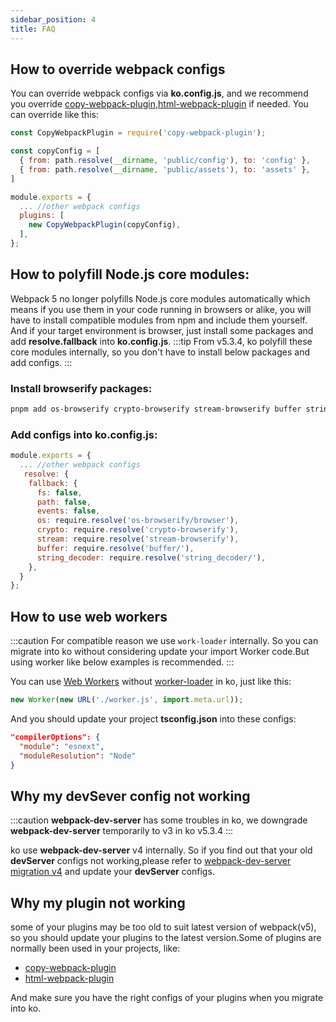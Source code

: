 ```yaml
---
sidebar_position: 4
title: FAQ
---
```


## How to override webpack configs
You can override webpack configs via **ko.config.js**, and we recommend you override [copy-webpack-plugin](https://github.com/webpack-contrib/copy-webpack-plugin),[html-webpack-plugin](https://github.com/jantimon/html-webpack-plugin) if needed. You can override like this:

``` js
const CopyWebpackPlugin = require('copy-webpack-plugin');

const copyConfig = [
  { from: path.resolve(__dirname, 'public/config'), to: 'config' },
  { from: path.resolve(__dirname, 'public/assets'), to: 'assets' },
]

module.exports = {
  ... //other webpack configs
  plugins: [
    new CopyWebpackPlugin(copyConfig),
  ],
};

```

## How to polyfill Node.js core modules:

Webpack 5 no longer polyfills Node.js core modules automatically which means if you use them in your code running in browsers or alike, you will have to install compatible modules from npm and include them yourself. And if your target environment is browser, just install some packages and add **resolve.fallback** into **ko.config.js**.
:::tip
From v5.3.4, ko polyfill these core modules internally, so you don't have to install below packages and add configs.
:::

### Install browserify packages:
```bash
pnpm add os-browserify crypto-browserify stream-browserify buffer string_decoder -D
```

### Add configs into **ko.config.js**:

```js
module.exports = {
  ... //other webpack configs
   resolve: {
    fallback: {
      fs: false,
      path: false,
      events: false,
      os: require.resolve('os-browserify/browser'),
      crypto: require.resolve('crypto-browserify'),
      stream: require.resolve('stream-browserify'),
      buffer: require.resolve('buffer/'),
      string_decoder: require.resolve('string_decoder/'),
    },
  }
};
```

## How to use web workers

:::caution
For compatible reason we use `work-loader` internally. So you can migrate into ko without considering update your import Worker code.But using worker like below examples is recommended.
:::

You can use [Web Workers](https://developer.mozilla.org/en-US/docs/Web/API/Web_Workers_API/Using_web_workers) without [worker-loader](https://github.com/webpack-contrib/worker-loader) in ko, just like this:
```js
new Worker(new URL('./worker.js', import.meta.url));
```
And you should update your project **tsconfig.json** into these configs:
```json
"compilerOptions": {         
  "module": "esnext",         
  "moduleResolution": "Node"   
} 
```

## Why my devSever config not working
:::caution
**webpack-dev-server** has some troubles in ko, we downgrade **webpack-dev-server** temporarily to v3 in ko v5.3.4
:::

ko use **webpack-dev-server** v4 internally. So if you find out that your old **devServer** configs not working,please refer to [webpack-dev-server migration v4](https://github.com/webpack/webpack-dev-server/blob/master/migration-v4.md) and update your **devServer** configs.

## Why my plugin not working
some of your plugins may be too old to suit latest version of webpack(v5), so you should update your plugins to the latest version.Some of plugins are normally been used in your projects, like: 
* [copy-webpack-plugin](https://github.com/webpack-contrib/copy-webpack-plugin#patterns)
* [html-webpack-plugin](https://github.com/jantimon/html-webpack-plugin)

And make sure you have the right configs of your plugins when you migrate into ko.